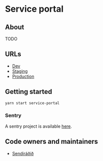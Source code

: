 # Service portal

## About

TODO

## URLs

- [Dev](https://service-portal.dev01.devland.is)
- [Staging](https://service-portal.staging01.devland.is)
- [Production](https://beta.minarsidur.island.is)

## Getting started

```bash
yarn start service-portal
```

### Sentry

A sentry project is available [here](https://sentry.io/organizations/island_is/issues/?project=5501494).

## Code owners and maintainers

- [Sendiráðið](https://github.com/orgs/island-is/teams/sendiradid/members)
